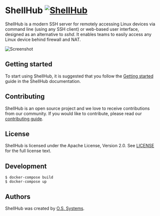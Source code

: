 # ShellHub [![ShellHub](https://circleci.com/gh/shellhub-io/shellhub.svg?style=shield)](https://circleci.com/gh/shellhub-io/shellhub)

ShellHub is a modern SSH server for remotely accessing Linux devices
via command line (using any SSH client) or web-based user interface, 
designed as an alternative to _sshd_. It enables teams to
easily access any Linux device behind firewall and NAT.

![Screenshot](https://github.com/shellhub-io/shellhub-io.github.io/raw/src/docs/img/screenshot.png)

## Getting started

To start using ShellHub, it is suggested that you follow the
[Getting started](https://shellhub-io.github.io/getting-started/) guide 
in the ShellHub documentation.

## Contributing

ShellHub is an open source project and we love to receive contributions from
our community. If you would like to contribute, please read
our [contributing guide](CONTRIBUTING.md).

## License

ShellHub is licensed under the Apache License, Version 2.0.
See [LICENSE](LICENSE) for the full license text.

## Development

```
$ docker-compose build
$ docker-compose up
```

## Authors

ShellHub was created by [O.S. Systems](https://www.ossystems.com.br).
